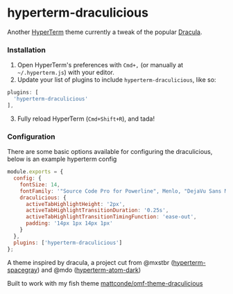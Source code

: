 # hyperterm-draculicious

Another [HyperTerm](https://hyperterm.org) theme currently a tweak of the popular [Dracula](https://draculatheme.com/).

### Installation

1. Open HyperTerm's preferences with `Cmd+,` (or manually at `~/.hyperterm.js`) with your editor.
2. Update your list of plugins to include `hyperterm-draculicious`, like so:

```js
plugins: [
  'hyperterm-draculicious'
],
```
3. Fully reload HyperTerm (`Cmd+Shift+R`), and tada!

### Configuration

There are some basic options available for configuring the draculicious, below is an example hyperterm config

```js
module.exports = {
  config: {
    fontSize: 14,
    fontFamily: '"Source Code Pro for Powerline", Menlo, "DejaVu Sans Mono", "Lucida Console", monospace',
    draculicious: {
      activeTabHighlightHeight: '2px',
      activeTabHighlightTransitionDuration: '0.25s',
      activeTabHighlightTransitionTimingFunction: 'ease-out',
      padding: '14px 1px 14px 1px'
    }
  },
  plugins: ['hyperterm-draculicious']
};
```

A theme inspired by dracula, a project cut from @mxstbr ([hyperterm-spacegray](//github.com/mxstbr/hyperterm-spacegray)) and @mdo ([hyperterm-atom-dark](//github.com/mdo/hyperterm-atom-dark))

Built to work with my fish theme [mattconde/omf-theme-draculicious](//github.com/mattconde/omf-theme-draculicious)
